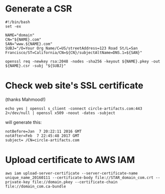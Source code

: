 # Generate a CSR

```
#!/bin/bash
set -ex

NAME="domain"
CN="${NAME}.com"
SAN="www.${NAME}.com"
SUBJ="/O=Your Org Name/C=US/streetAddress=123 Road St/L=San Francisco/ST=California/CN=${CN}/subjectAltName=DNS.1=${SAN}"

openssl req -newkey rsa:2048 -nodes -sha256 -keyout ${NAME}.pkey -out ${NAME}.csr -subj "${SUBJ}"
```

# Check web site's SSL certificate
(thanks Mahmood!)

```
echo yes | openssl s_client -connect circle-artifacts.com:443 2>/dev/null | openssl x509 -noout -dates -subject
```

will generate this:

```
notBefore=Jan  7 20:22:11 2016 GMT
notAfter=Feb  7 22:45:48 2017 GMT
subject= /CN=circle-artifacts.com
```

# Upload certificate to AWS IAM

```
aws iam upload-server-certificate --server-certificate-name unique_name_20160111 --certificate-body file://STAR_domain_com.crt --private-key file://domain.pkey --certificate-chain file://domain_com.ca-bundle
```
